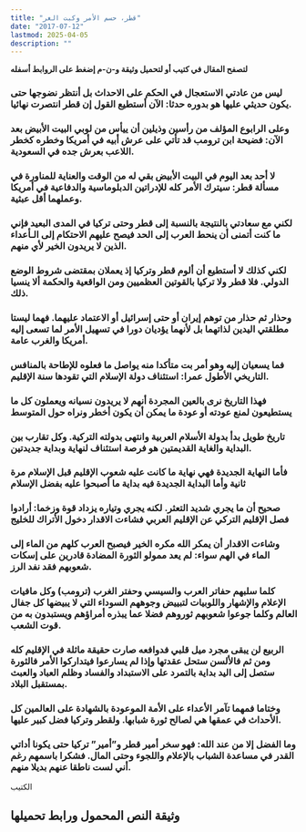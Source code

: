 ```yaml
---
title: "قطر، حسم الأمر وكبت الغر"
date: "2017-07-12"
lastmod: 2025-04-05
description: ""
---
```

**لتصفح المقال في كتيب أو لتحميل وثيقة و-ن-م إضغط على الروابط أسفله**

### ليس من عادتي الاستعجال في الحكم على الاحداث بل أنتظر نضوجها حتى يكون حديثي عليها هو بدوره حدثا: الآن أستطيع القول إن قطر انتصرت نهائيا.

### وعلى الرابوع المؤلف من رأسين وذيلين أن ييأس من لوبي البيت الأبيض بعد الآن: فضيحة ابن ترومب قد تأتي على عرش أبيه في أمريكا وخطره كخطر اللاعب بعرش جده في السعودية.

### لا أحد بعد اليوم في البيت الأبيض بقي له من الوقت والعناية للمناورة في مسألة قطر: سيترك الأمر كله للإدراتين الدبلوماسية والدفاعية في أمريكا وعملهما أقل عبثية.

### لكني مع سعادتي بالنتيجة بالنسبة إلى قطر وحتى تركيا في المدى البعيد فإني ما كنت أتمنى أن ينحط العرب إلى الحد فيصح عليهم الاحتكام إلى الـأعداء الذين لا يريدون الخير لأي منهم.

### لكني كذلك لا أستطيع أن ألوم قطر وتركيا إذ يعملان بمقتضى شروط الوضع الدولي. فلا قطر ولا تركيا بالقوتين العظميين ومن الواقعية والحكمة ألا ينسيا ذلك.

### وحذار ثم حذار من توهم إيران أو حتى إسرائيل أو الاعتماد عليهما. فهما ليستا مطلقتي اليدين لذاتهما بل لأنهما يؤديان دورا في تسهيل الأمر لما تسعى إليه أمريكا والغرب عامة.

### فما يسعيان إليه وهو أمر بت متأكدا منه يواصل ما فعلوه للإطاحة بالمنافس التاريخي الأطول عمرا: استئناف دولة الإسلام التي تقودها سنة الإقليم.

### فهذا التاريخ نرى بالعين المجردة أنهم لا يريدون نسيانه ويعملون كل ما يستطيعون لمنع عودته أو عودة ما يمكن أن يكون أخطر ونراه حول المتوسط

### تاريخ طويل بدأ بدولة الأسلام العربية وانتهى بدولته التركية. وكل تقارب بين البداية والغاية القديمتين هو فرصة استئناف لنهاية وبداية جديدتين.

### فأما النهاية الجديدة فهي نهاية ما كانت عليه شعوب الإقليم قبل الإسلام مرة ثانية وأما البداية الجديدة فيه بداية ما أصبحوا عليه بفضل الإسلام

### صحيح أن ما يجري شديد التعثر. لكنه يجري وتياره يزداد قوة وزخما: أرادوا فصل الإقليم التركي عن الإقليم العربي فشاءت الاقدار دخول الأتراك للخليج

### وشاءت الاقدار أن يمكر الله مكره الخير فيصبح العرب كلهم من الماء إلى الماء في الهم سواء: لم يعد ممولو الثورة المضادة قادرين على إسكات شعوبهم فقد نفد الرز.

### كلما سلبهم حفاتر العرب والسيسي وحفتر الغرب (ترومب) وكل مافيات الإعلام والإشهار واللوبيات لتبييض وجوههم السوداء التي لا يبيضها كل جفال العالم وكلما جوعوا شعوبهم ثوروهم فضلا عما يبذره أمراؤهم ويستبدون به من قوت الشعب.

### الربيع لن يبقى مجرد ميل قلبي فدوافعه صارت حقيقة ماثلة في الإقليم كله ومن ثم فالألسن ستحل عقدتها وإذا لم يسارعوا فيتداركوا الأمر فالثورة ستصل إلى اليد بداية بالتمرد على الاستبداد والفساد وظلم العباد والعبث بمستقبل البلاد.

### وختاما فمهما تآمر الأعداء على الأمة الموعودة بالشهادة على العالمين كل الأحداث في عمقها هي لصالح ثورة شبابها. ولقطر وتركيا فضل كبير عليها.

### وما الفضل إلا من عند الله: فهو سخر أمير قطر و”أمير” تركيا حتى يكونا أداتي القدر في مساعدة الشباب بالإعلام واللجوء وحتى المال. فشكرا باسمهم رغم أني لست ناطقا عنهم بديلا منهم.

الكتيب

## وثيقة النص المحمول ورابط تحميلها

###
